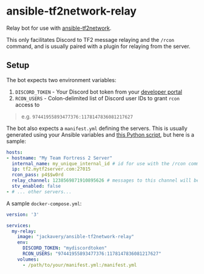 # ansible-tf2network-relay

Relay bot for use with [ansible-tf2network](https://github.com/jack-avery/ansible-tf2network).

This only facilitates Discord to TF2 message relaying and the `/rcon` command,
and is usually paired with a plugin for relaying from the server.

## Setup

The bot expects two environment variables:
1. `DISCORD_TOKEN` - Your Discord bot token from your [developer portal](https://discord.com/developers/applications)
2. `RCON_USERS` - Colon-delimited list of Discord user IDs to grant `rcon` access to
> e.g. `97441955893477376:1178147836081217627`

The bot also expects a `manifest.yml` defining the servers.
This is usually generated using your Ansible variables and [this Python script](https://github.com/jack-avery/ansible-tf2network/blob/main/manifest.py),
but here is a sample:
```yml
hosts:
- hostname: "My Team Fortress 2 Server"
  internal_name: my_unique_internal_id # id for use with the /rcon command
  ip: tf2.mytf2server.com:27015
  rcon_pass: p4$$w0rd
  relay_channel: 1238569871910895626 # messages to this channel will be relayed in-game
  stv_enabled: false
- # ... other servers...
```

A sample `docker-compose.yml`:
```yml
version: '3'

services:
  my-relay:
    image: "jackavery/ansible-tf2network-relay"
    env:
      DISCORD_TOKEN: "mydiscordtoken"
      RCON_USERS: "97441955893477376:1178147836081217627"
    volumes:
      - /path/to/your/manifest.yml:/manifest.yml
```

